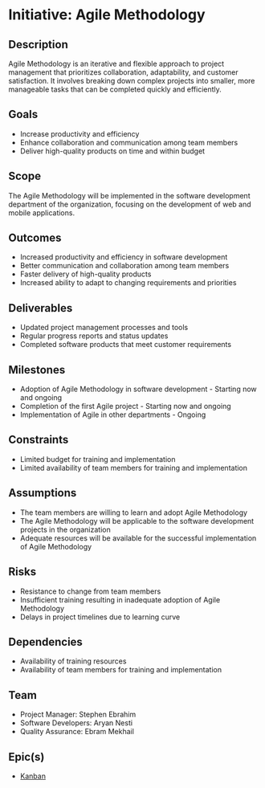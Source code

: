 # Initiative: Agile Methodology

## Description

Agile Methodology is an iterative and flexible approach to project management
that prioritizes collaboration, adaptability, and customer satisfaction. It
involves breaking down complex projects into smaller, more manageable tasks that
can be completed quickly and efficiently.

## Goals

- Increase productivity and efficiency
- Enhance collaboration and communication among team members
- Deliver high-quality products on time and within budget

## Scope

The Agile Methodology will be implemented in the software development department
of the organization, focusing on the development of web and mobile applications.

## Outcomes

- Increased productivity and efficiency in software development
- Better communication and collaboration among team members
- Faster delivery of high-quality products
- Increased ability to adapt to changing requirements and priorities

## Deliverables

- Updated project management processes and tools
- Regular progress reports and status updates
- Completed software products that meet customer requirements

## Milestones

- Adoption of Agile Methodology in software development - Starting now and
  ongoing
- Completion of the first Agile project - Starting now and ongoing
- Implementation of Agile in other departments - Ongoing

## Constraints

- Limited budget for training and implementation
- Limited availability of team members for training and implementation

## Assumptions

- The team members are willing to learn and adopt Agile Methodology
- The Agile Methodology will be applicable to the software development projects
  in the organization
- Adequate resources will be available for the successful implementation of
  Agile Methodology

## Risks

- Resistance to change from team members
- Insufficient training resulting in inadequate adoption of Agile Methodology
- Delays in project timelines due to learning curve

## Dependencies

- Availability of training resources
- Availability of team members for training and implementation

## Team

- Project Manager: Stephen Ebrahim
- Software Developers: Aryan Nesti
- Quality Assurance: Ebram Mekhail

## Epic(s)

- [Kanban](./epics/kanban.md)
